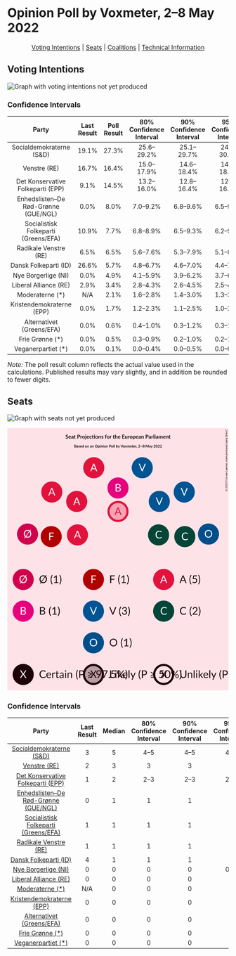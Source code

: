 # Opinion Poll by Voxmeter, 2–8 May 2022

<p align="center"><a href="#voting-intentions">Voting Intentions</a> | <a href="#seats">Seats</a> | <a href="#coalitions">Coalitions</a> | <a href="#technical-information">Technical Information</a></p>

## Voting Intentions

![Graph with voting intentions not yet produced](2022-05-08-Voxmeter.png "Voting Intentions")

### Confidence Intervals

| Party | Last Result | Poll Result | 80% Confidence Interval | 90% Confidence Interval | 95% Confidence Interval | 99% Confidence Interval |
|:-----:|:-----------:|:-----------:|:-----------------------:|:-----------------------:|:-----------------------:|:-----------------------:|
| Socialdemokraterne (S&D) | 19.1% | 27.3% | 25.6–29.2% |25.1–29.7% |24.7–30.1% |23.9–31.0% |
| Venstre (RE) | 16.7% | 16.4% | 15.0–17.9% |14.6–18.4% |14.2–18.8% |13.6–19.5% |
| Det Konservative Folkeparti (EPP) | 9.1% | 14.5% | 13.2–16.0% |12.8–16.4% |12.5–16.8% |11.9–17.5% |
| Enhedslisten–De Rød-Grønne (GUE/NGL) | 0.0% | 8.0% | 7.0–9.2% |6.8–9.6% |6.5–9.9% |6.1–10.5% |
| Socialistisk Folkeparti (Greens/EFA) | 10.9% | 7.7% | 6.8–8.9% |6.5–9.3% |6.2–9.5% |5.8–10.1% |
| Radikale Venstre (RE) | 6.5% | 6.5% | 5.6–7.6% |5.3–7.9% |5.1–8.2% |4.7–8.7% |
| Dansk Folkeparti (ID) | 26.6% | 5.7% | 4.8–6.7% |4.6–7.0% |4.4–7.3% |4.1–7.8% |
| Nye Borgerlige (NI) | 0.0% | 4.9% | 4.1–5.9% |3.9–6.2% |3.7–6.4% |3.4–6.9% |
| Liberal Alliance (RE) | 2.9% | 3.4% | 2.8–4.3% |2.6–4.5% |2.5–4.7% |2.2–5.2% |
| Moderaterne (*) | N/A | 2.1% | 1.6–2.8% |1.4–3.0% |1.3–3.1% |1.2–3.5% |
| Kristendemokraterne (EPP) | 0.0% | 1.7% | 1.2–2.3% |1.1–2.5% |1.0–2.7% |0.9–3.0% |
| Alternativet (Greens/EFA) | 0.0% | 0.6% | 0.4–1.0% |0.3–1.2% |0.3–1.3% |0.2–1.5% |
| Frie Grønne (*) | 0.0% | 0.5% | 0.3–0.9% |0.2–1.0% |0.2–1.1% |0.1–1.4% |
| Veganerpartiet (*) | 0.0% | 0.1% | 0.0–0.4% |0.0–0.5% |0.0–0.5% |0.0–0.7% |

*Note:* The poll result column reflects the actual value used in the calculations. Published results may vary slightly, and in addition be rounded to fewer digits.

## Seats

![Graph with seats not yet produced](2022-05-08-Voxmeter-seats.png "Seats")

![Graph with seating plan not yet produced](2022-05-08-Voxmeter-seating-plan.png "Seating Plan")

### Confidence Intervals

| Party | Last Result | Median | 80% Confidence Interval | 90% Confidence Interval | 95% Confidence Interval | 99% Confidence Interval |
|:-----:|:-----------:|:------:|:-----------------------:|:-----------------------:|:-----------------------:|:-----------------------:|
| <a href="#socialdemokraterne-(s&d)">Socialdemokraterne (S&D)</a> | 3 | 5 | 4–5 |4–5 |4–5 |4–5 |
| <a href="#venstre-(re)">Venstre (RE)</a> | 2 | 3 | 3 |3 |3 |2–3 |
| <a href="#det-konservative-folkeparti-(epp)">Det Konservative Folkeparti (EPP)</a> | 1 | 2 | 2–3 |2–3 |2–3 |2–3 |
| <a href="#enhedslisten–de-rød-grønne-(gue/ngl)">Enhedslisten–De Rød-Grønne (GUE/NGL)</a> | 0 | 1 | 1 |1 |1 |1 |
| <a href="#socialistisk-folkeparti-(greens/efa)">Socialistisk Folkeparti (Greens/EFA)</a> | 1 | 1 | 1 |1 |1 |1 |
| <a href="#radikale-venstre-(re)">Radikale Venstre (RE)</a> | 1 | 1 | 1 |1 |1 |0–1 |
| <a href="#dansk-folkeparti-(id)">Dansk Folkeparti (ID)</a> | 4 | 1 | 1 |1 |1 |0–1 |
| <a href="#nye-borgerlige-(ni)">Nye Borgerlige (NI)</a> | 0 | 0 | 0 |0 |0–1 |0–1 |
| <a href="#liberal-alliance-(re)">Liberal Alliance (RE)</a> | 0 | 0 | 0 |0 |0 |0 |
| <a href="#moderaterne-(*)">Moderaterne (*)</a> | N/A | 0 | 0 |0 |0 |0 |
| <a href="#kristendemokraterne-(epp)">Kristendemokraterne (EPP)</a> | 0 | 0 | 0 |0 |0 |0 |
| <a href="#alternativet-(greens/efa)">Alternativet (Greens/EFA)</a> | 0 | 0 | 0 |0 |0 |0 |
| <a href="#frie-grønne-(*)">Frie Grønne (*)</a> | 0 | 0 | 0 |0 |0 |0 |
| <a href="#veganerpartiet-(*)">Veganerpartiet (*)</a> | 0 | 0 | 0 |0 |0 |0 |

